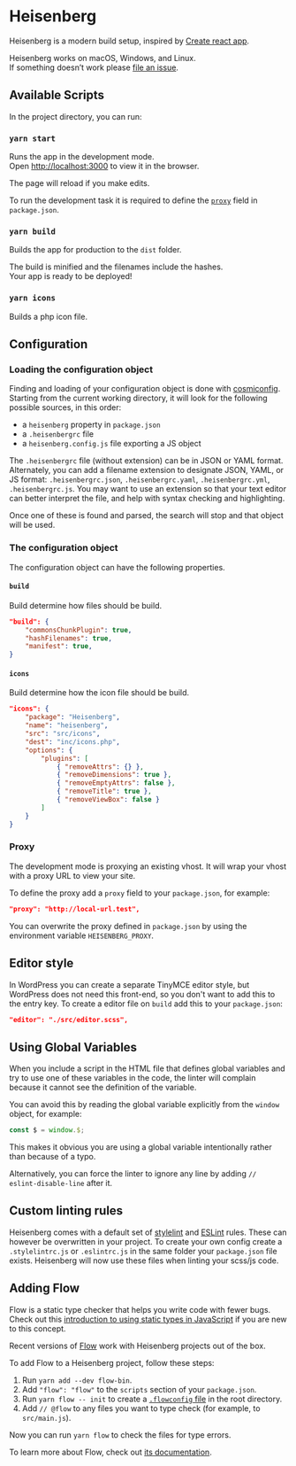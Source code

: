 # Heisenberg
Heisenberg is a modern build setup, inspired by [Create react app](https://github.com/facebookincubator/create-react-app/).

Heisenberg works on macOS, Windows, and Linux.<br />
If something doesn’t work please [file an issue](https://github.com/DekodeInteraktiv/heisenberg/issues/new).

## Available Scripts
In the project directory, you can run:

### `yarn start`
Runs the app in the development mode.<br />
Open [http://localhost:3000](http://localhost:3000) to view it in the browser.

The page will reload if you make edits.

To run the development task it is required to define the [`proxy`](#proxy)
field in `package.json`.

### `yarn build`
Builds the app for production to the `dist` folder.

The build is minified and the filenames include the hashes.<br />
Your app is ready to be deployed!

### `yarn icons`
Builds a php icon file.

## Configuration
### Loading the configuration object
Finding and loading of your configuration object is done with [cosmiconfig](https://github.com/davidtheclark/cosmiconfig).
Starting from the current working directory, it will look for the following
possible sources, in this order:

-   a `heisenberg` property in `package.json`
-   a `.heisenbergrc` file
-   a `heisenberg.config.js` file exporting a JS object

The `.heisenbergrc` file (without extension) can be in JSON or YAML format. Alternately, you can add a filename extension to designate JSON, YAML, or JS format: `.heisenbergrc.json`, `.heisenbergrc.yaml`, `.heisenbergrc.yml`, `.heisenbergrc.js`. You may want to use an extension so that your text editor can better interpret the file, and help with syntax checking and highlighting.

Once one of these is found and parsed, the search will stop and that object will be used.

### The configuration object
The configuration object can have the following properties.

#### `build`
Build determine how files should be build.

```json
"build": {
	"commonsChunkPlugin": true,
	"hashFilenames": true,
	"manifest": true,
}
```

#### `icons`
Build determine how the icon file should be build.

```json
"icons": {
	"package": "Heisenberg",
	"name": "heisenberg",
	"src": "src/icons",
	"dest": "inc/icons.php",
	"options": {
		"plugins": [
			{ "removeAttrs": {} },
			{ "removeDimensions": true },
			{ "removeEmptyAttrs": false },
			{ "removeTitle": true },
			{ "removeViewBox": false }
		]
	}
}
```

### Proxy
The development mode is proxying an existing vhost. It will wrap your vhost
with a proxy URL to view your site.

To define the proxy add a `proxy` field to your `package.json`, for example:

```json
"proxy": "http://local-url.test",
```

You can overwrite the proxy defined in `package.json` by using the environment
variable `HEISENBERG_PROXY`.

## Editor style
In WordPress you can create a separate TinyMCE editor style, but WordPress does
not need this front-end, so you don't want to add this to the entry key. To
create a editor file on `build` add this to your `package.json`:

```json
"editor": "./src/editor.scss",
```

## Using Global Variables
When you include a script in the HTML file that defines global variables and
try to use one of these variables in the code, the linter will complain because
it cannot see the definition of the variable.

You can avoid this by reading the global variable explicitly from the `window`
object, for example:

```js
const $ = window.$;
```

This makes it obvious you are using a global variable intentionally rather than
because of a typo.

Alternatively, you can force the linter to ignore any line by adding
`// eslint-disable-line` after it.

## Custom linting rules
Heisenberg comes with a default set of [stylelint](https://stylelint.io/) and
[ESLint](https://eslint.org/) rules. These can however be overwritten in your
project. To create your own config create a `.stylelintrc.js` or `.eslintrc.js`
in the same folder your `package.json` file exists. Heisenberg will now use
these files when linting your scss/js code.

## Adding Flow
Flow is a static type checker that helps you write code with fewer bugs. Check
out this [introduction to using static types in JavaScript](https://medium.com/@preethikasireddy/why-use-static-types-in-javascript-part-1-8382da1e0adb)
if you are new to this concept.

Recent versions of [Flow](http://flowtype.org/) work with Heisenberg projects
out of the box.

To add Flow to a Heisenberg project, follow these steps:
1.   Run `yarn add --dev flow-bin`.
2.   Add `"flow": "flow"` to the `scripts` section of your `package.json`.
3.   Run `yarn flow -- init` to create a [`.flowconfig` file](https://flowtype.org/docs/advanced-configuration.html) in the root directory.
4.   Add `// @flow` to any files you want to type check (for example, to `src/main.js`).

Now you can run `yarn flow` to check the files for type errors.

To learn more about Flow, check out [its documentation](https://flowtype.org/).
